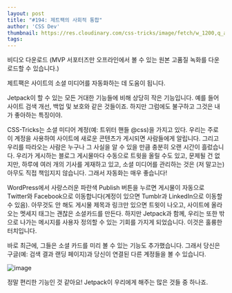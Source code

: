 ```yaml
---
layout: post
title: "#194: 제트팩의 사회적 통합"
author: 'CSS Dev'
thumbnail: https://res.cloudinary.com/css-tricks/image/fetch/w_1200,q_auto,f_auto/https://css-tricks.com/wp-content/uploads/2020/09/jetpack-social-thumb.png
tags: 
---
```



비디오 다운로드
(MVP 서포터즈만 오프라인에서 볼 수 있는 원본 고품질 녹화를 다운로드할 수 있습니다.)

제트팩은 사이트의 소셜 미디어를 자동화하는 데 도움이 됩니다.

Jetpack이 할 수 있는 모든 거대한 기능들에 비해 상당히 작은 기능입니다. 예를 들어 사이트 검색 개선, 백업 및 보호와 같은 것들이죠. 하지만 그럼에도 불구하고 그것은 내가 좋아하는 특징이야.

CSS-Tricks는 소셜 미디어 계정(예: 트위터 핸들 @css)을 가지고 있다. 우리는 주로 이 계정을 사용하여 사이트에 새로운 콘텐츠가 게시되면 사람들에게 알립니다. 그리고 우리를 따라오는 사람은 누구나 그 사실을 알 수 있을 만큼 충분히 오랜 시간이 흘렀습니다. 우리가 게시하는 블로그 게시물마다 수동으로 트윗을 올릴 수도 있고, 문제될 건 없지만, 하루에 여러 개의 기사를 게재하고 있고, 소셜 미디어를 관리하는 것은 (저 말고는) 아무도 직접 책임지지 않습니다. 그래서 자동화는 매우 좋습니다!

WordPress에서 사랑스러운 파란색 Publish 버튼을 누르면 게시물이 자동으로 Twitter와 Facebook으로 이동합니다(계정이 있으면 Tumblr과 LinkedIn으로 이동할 수 있음). 아무것도 안 해도 게시물 제목과 링크만 있으면 트윗이 나오고, 사이트에 올라오는 멧세지 태그는 괜찮은 소셜카드를 만든다. 하지만 Jetpack과 함께, 우리는 또한 밖으로 나가는 메시지를 사용자 정의할 수 있는 기회를 가지게 되었습니다. 이것은 훌륭한 터치입니다.

바로 최근에, 그들은 소셜 카드를 미리 볼 수 있는 기능도 추가했습니다. 그래서 당신은 구글(예: 검색 결과 랜딩 페이지)과 당신이 연결된 다른 계정들을 볼 수 있습니다.

![image](https://i2.wp.com/css-tricks.com/wp-content/uploads/2020/09/Screen-Shot-2020-09-22-at-2.10.59-PM.png?resize=1024%2C626&ssl=1)

정말 편리한 기능인 것 같아요! Jetpack이 우리에게 해주는 많은 것들 중 하나죠.
